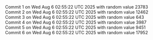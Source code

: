 Commit 1 on Wed Aug  6 02:55:22 UTC 2025 with random value 23783
Commit 2 on Wed Aug  6 02:55:22 UTC 2025 with random value 12462
Commit 3 on Wed Aug  6 02:55:22 UTC 2025 with random value 643
Commit 4 on Wed Aug  6 02:55:22 UTC 2025 with random value 3987
Commit 5 on Wed Aug  6 02:55:22 UTC 2025 with random value 9451
Commit 6 on Wed Aug  6 02:55:22 UTC 2025 with random value 17952
